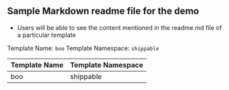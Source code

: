 ## Sample Markdown readme file for the demo

- Users will be able to see the content mentioned in the readme.md file of a particular template

Template Name: `boo`
Template Namespace: `shippable`

| Template Name | Template Namespace |
| ----------- | ----------- |
| boo | shippable |
